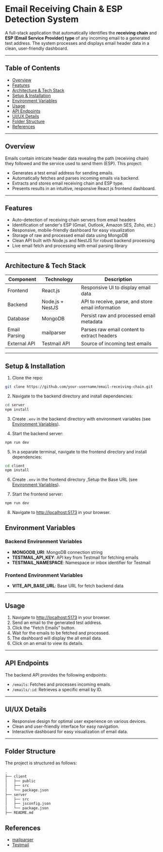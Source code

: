 # Email Receiving Chain & ESP Detection System

A full-stack application that automatically identifies the **receiving chain** and **ESP (Email Service Provider) type** of any incoming email to a generated test address. The system processes and displays email header data in a clean, user-friendly dashboard.

---

## Table of Contents

- [Overview](#overview)  
- [Features](#features)  
- [Architecture & Tech Stack](#architecture--tech-stack)  
- [Setup & Installation](#setup--installation)  
- [Environment Variables](#environment-variables)  
- [Usage](#usage)  
- [API Endpoints](#api-endpoints)  
- [UI/UX Details](#uiux-details)  
- [Folder Structure](#folder-structure)   
- [References](#references)  

---

## Overview

Emails contain intricate header data revealing the path (receiving chain) they followed and the service used to send them (ESP). This project:

- Generates a test email address for sending emails.
- Automatically fetches and parses incoming emails via backend.
- Extracts and stores email receiving chain and ESP type.
- Presents results in an intuitive, responsive React js frontend dashboard.

---

## Features

- Auto-detection of receiving chain servers from email headers  
- Identification of sender's ESP (Gmail, Outlook, Amazon SES, Zoho, etc.)  
- Responsive, mobile-friendly dashboard for easy visualization  
- Storage of raw and processed email data using MongoDB  
- Clean API built with Node.js and NestJS for robust backend processing  
- Live email fetch and processing with email parsing library  

---

## Architecture & Tech Stack

| Component   | Technology          | Description                                        |
| ----------- | ------------------- | ------------------------------------------------ |
| Frontend    | React.js   | Responsive UI to display email data               |
| Backend     | Node.js + NestJS    | API to receive, parse, and store email information|
| Database    | MongoDB             | Persist raw and processed email metadata          |
| Email Parsing | mailparser         | Parses raw email content to extract headers        |
| External API| Testmail API        | Source of incoming test emails                      |

---

## Setup & Installation

1. Clone the repo:

```bash
git clone https://github.com/your-username/email-receiving-chain.git
```

2. Navigate to the backend directory and install dependencies:

```bash
cd server
npm install
```
3. Create `.env` in the backend directory with environment variables (see [Environment Variables](#environment-variables)).

4. Start the backend server:

```bash
npm run dev
```

5. In a separate terminal, navigate to the frontend directory and install dependencies:

```bash
cd client
npm install
```
6. Create `.env` in the frontend directory ,Setup the Base URL
 (see [Environment Variables](#environment-variables)).

7. Start the frontend server:

```bash
npm run dev
```

8. Navigate to [http://localhost:5173](http://localhost:5173) in your browser.


## Environment Variables

### Backend Environment Variables

- **MONGODB_URI**: MongoDB connection string  
- **TESTMAIL_API_KEY**: API key from Testmail for fetching emails  
- **TESTMAIL_NAMESPACE**: Namespace or inbox identifier for Testmail  

### Frontend Environment Variables


- **VITE_API_BASE_URL**: Base URL  for fetch backend data 



---

## Usage

1. Navigate to [http://localhost:5173](http://localhost:5173) in your browser.
2. Send an email to the generated test address.
3. Click the "Fetch Emails" button.
4. Wait for the emails to be fetched and processed.
5. The dashboard will display the all email data.
6. Click on an email to view its details.

---

## API Endpoints

The backend API provides the following endpoints:

- `/emails`: Fetches and processes incoming emails.
- `/emails/:id`: Retrieves a specific email by ID.

---

## UI/UX Details

- Responsive design for optimal user experience on various devices.
- Clean and user-friendly interface for easy navigation.
- Interactive dashboard for easy visualization of email data.

---


## Folder Structure

The project is structured as follows:

```bash
.
├── client
│   ├── public
│   ├── src
│   └── package.json
├── server  
│   ├── src
│   ├── jsconfig.json
│   └── package.json
├── README.md
```



## References

- [mailparser](https://github.com/andris9/mailparser)
- [Testmail](https://testmail.io/)






